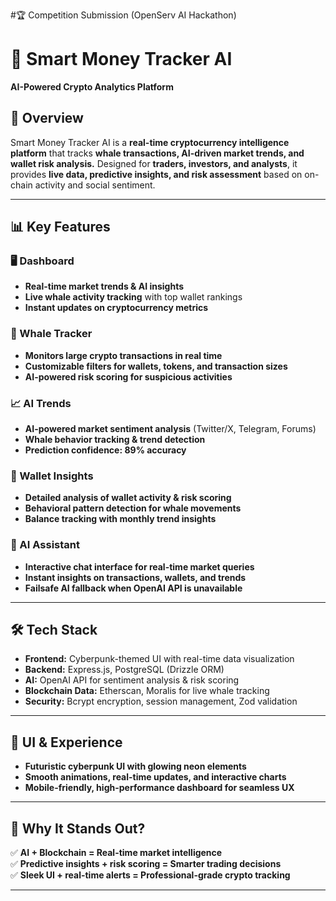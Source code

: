 #🏆 Competition Submission (OpenServ AI Hackathon)

# 🚀 Smart Money Tracker AI  
**AI-Powered Crypto Analytics Platform**  

## 🔹 Overview  
Smart Money Tracker AI is a **real-time cryptocurrency intelligence platform** that tracks **whale transactions, AI-driven market trends, and wallet risk analysis.** Designed for **traders, investors, and analysts**, it provides **live data, predictive insights, and risk assessment** based on on-chain activity and social sentiment.  

---

## 📊 Key Features  

### 🖥️ Dashboard 
- **Real-time market trends & AI insights**  
- **Live whale activity tracking** with top wallet rankings  
- **Instant updates on cryptocurrency metrics**  

### 🐋 Whale Tracker 
- **Monitors large crypto transactions in real time**  
- **Customizable filters for wallets, tokens, and transaction sizes**  
- **AI-powered risk scoring for suspicious activities**  

### 📈 AI Trends  
- **AI-powered market sentiment analysis** (Twitter/X, Telegram, Forums)  
- **Whale behavior tracking & trend detection**  
- **Prediction confidence: 89% accuracy**  

### 👤 Wallet Insights 
- **Detailed analysis of wallet activity & risk scoring**  
- **Behavioral pattern detection for whale movements**  
- **Balance tracking with monthly trend insights**  

### 🤖 AI Assistant   
- **Interactive chat interface for real-time market queries**  
- **Instant insights on transactions, wallets, and trends**  
- **Failsafe AI fallback when OpenAI API is unavailable**  

---

## 🛠️ Tech Stack  
- **Frontend:** Cyberpunk-themed UI with real-time data visualization  
- **Backend:** Express.js, PostgreSQL (Drizzle ORM)  
- **AI:** OpenAI API for sentiment analysis & risk scoring  
- **Blockchain Data:** Etherscan, Moralis for live whale tracking  
- **Security:** Bcrypt encryption, session management, Zod validation  

---

## 🎨 UI & Experience  
- **Futuristic cyberpunk UI with glowing neon elements**  
- **Smooth animations, real-time updates, and interactive charts**  
- **Mobile-friendly, high-performance dashboard for seamless UX**  

---

## 🚀 Why It Stands Out?  
✅ **AI + Blockchain = Real-time market intelligence**  
✅ **Predictive insights + risk scoring = Smarter trading decisions**  
✅ **Sleek UI + real-time alerts = Professional-grade crypto tracking**  

---

